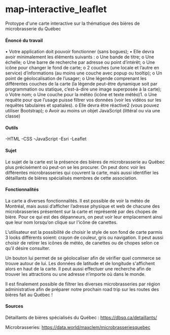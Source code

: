 # map-interactive_leaflet

Protoype d'une carte interactive sur la thématique des bières de microbrasserie du Québec 

#### Énoncé du travail

• Votre application doit pouvoir fonctionner (sans bogues);
• Elle devra avoir minimalement les éléments suivants :
    o Une bande de titre;
    o Une échelle;
    o Une barre de recherche par adresse ou point d’intérêt;
    o Une icône pour changer le fond de carte;
    o 2 couches (une locale et l’autre en service) d’informations (au moins une couche avec
      popup ou tooltip);
    o Un point de géolocalisation de l’usager;
    o Une légende comprenant les différentes couches de la carte (la légende peut-être
      dynamique soit par programmation ou statique, c’est-à-dire une image superposée à la
      carte);
    o Votre nom;
    o Une couche pour la météo (icône et texte météo)1.
    o Une requête pour que l’usage puisse filtrer vos données (voir les vidéos sur les requêtes
      tabulaires et spatiales).
    o Elle devra être réactive2 (vous pouvez utiliser Bootstrap);
    o Avoir au moins un objet JavaScript (littéral ou via une classe)

#### Outils

  -HTML
  -CSS
  -JavaScript
  -Esri
  -Leaflet
  
 #### Sujet
 
 Le sujet de la carte est la présence des bières de microbrasserie au Québec plus
précisément où peut-on se les procurer. On peut donc voir les différentes
microbrasseries qui couvrent la carte, mais aussi identifier les détaillants de bières
spécialisés membres de cette association.
  
 #### Fonctionnalités
 
 La carte a diverses fonctionnalités. Il est possible de voir la météo de Montréal, mais
aussi d’afficher l’adresse physique et web de chacune des microbrasseries présentent
sur la carte et représenté par des chopes de bière. Pour ce qui est des dépanneurs, on
peut voir leur emplacement ainsi que leur nom lorsqu’on clique sur l'icône de canettes.

L’utilisateur est la possibilité de choisir le style de son fond de carte parmis 3 looks
différents soient: crayon de couleur, gris ou navigation. Il peut aussi choisir de retirer les
icônes de météo, de canettes ou de chopes selon ce qu’il désire consulter.

Un bouton lui permet de se géolocaliser afin de vérifier quel commerce se trouve autour
de lui. Les données de latitude et de longitude s'affichent alors en haut de la carte. Il
peut aussi effectuer une recherche afin de trouver les attractions ou une adresse
n’importe où dans le monde.

Il est finalement possible de filtrer les diverses microbrasseries par région administrative
afin de préparer notre prochain road trip sur les routes des bières fait au Québec !
 
  
 #### Sources
 
 Détaillants de bières spécialisés du Québec :
 https://dbsq.ca/detaillants/
 
 Microbrasseries:
 https://data.world/maxclem/microbrasseriesquebec
